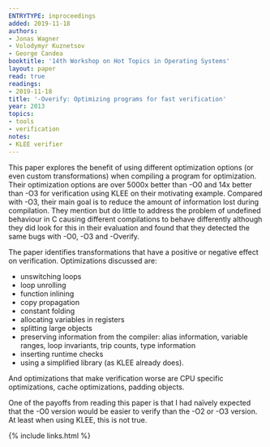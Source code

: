 ```yaml
---
ENTRYTYPE: inproceedings
added: 2019-11-18
authors:
- Jonas Wagner
- Volodymyr Kuznetsov
- George Candea
booktitle: '14th Workshop on Hot Topics in Operating Systems'
layout: paper
read: true
readings:
- 2019-11-18
title: '-Overify: Optimizing programs for fast verification'
year: 2013
topics:
- tools
- verification
notes:
- KLEE verifier
---
```


This paper explores the benefit of using different optimization options (or
even custom transformations) when compiling a program for optimization.
Their optimization options are over 5000x better than -O0 and 14x better than -O3
for verification using KLEE on their motivating example.
Compared with -O3, their main goal is to reduce the amount of information lost
during compilation.
They mention but do little to address the problem of undefined behaviour in C
causing different compilations to behave differently although they
did look for this in their evaluation and found that
they detected the same bugs with -O0, -O3 and -Overify.

The paper identifies transformations that have a positive or negative effect on verification.
Optimizations discussed are:

- unswitching loops
- loop unrolling
- function inlining
- copy propagation
- constant folding
- allocating variables in registers
- splitting large objects
- preserving information from the compiler: alias information, variable ranges, loop invariants, trip counts, type information
- inserting runtime checks
- using a simplified library (as KLEE already does).

And optimizations that make verification worse are CPU specific optimizations, cache optimizations, padding objects.

One of the payoffs from reading this paper is that I had naïvely expected that
the -O0 version would be easier to verify than the -O2 or -O3 version.  At
least when using KLEE, this is not true.

{% include links.html %}
